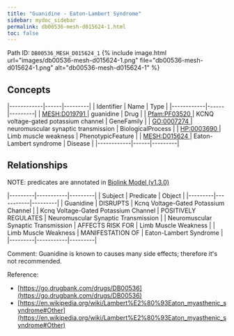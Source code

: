 ```yaml
---
title: "Guanidine - Eaton-Lambert Syndrome"
sidebar: mydoc_sidebar
permalink: db00536-mesh-d015624-1.html
toc: false 
---
```



Path ID: `DB00536_MESH_D015624_1`
{% include image.html url="images/db00536-mesh-d015624-1.png" file="db00536-mesh-d015624-1.png" alt="db00536-mesh-d015624-1" %}

## Concepts

|------------|------|---------|
| Identifier | Name | Type    |
|------------|------|---------|
| <a href="https://identifiers.org/MESH:D019791">MESH:D019791 </a> | guanidine | Drug |
| <a href="https://identifiers.org/Pfam:PF03520">Pfam:PF03520 </a> | KCNQ voltage-gated potassium channel | GeneFamily |
| <a href="https://identifiers.org/GO:0007274">GO:0007274 </a> | neuromuscular synaptic transmission | BiologicalProcess |
| <a href="https://identifiers.org/HP:0003690">HP:0003690 </a> | Limb muscle weakness | PhenotypicFeature |
| <a href="https://identifiers.org/MESH:D015624">MESH:D015624 </a> | Eaton-Lambert syndrome | Disease |
|------------|------|---------|

## Relationships


NOTE: predicates are annotated in <a href="https://github.com/biolink/biolink-model/releases/tag/v1.3.0">Biolink Model (v1.3.0)</a>

|---------|-----------|---------|
| Subject | Predicate | Object  |
|---------|-----------|---------|
| Guanidine | DISRUPTS | Kcnq Voltage-Gated Potassium Channel |
| Kcnq Voltage-Gated Potassium Channel | POSITIVELY REGULATES | Neuromuscular Synaptic Transmission |
| Neuromuscular Synaptic Transmission | AFFECTS RISK FOR | Limb Muscle Weakness |
| Limb Muscle Weakness | MANIFESTATION OF | Eaton-Lambert Syndrome |
|---------|-----------|---------|

Comment: Guanidine is known to causes many side effects; therefore it's not recommended.

Reference: 
  - [https://go.drugbank.com/drugs/DB00536](https://go.drugbank.com/drugs/DB00536)
  - [https://en.wikipedia.org/wiki/Lambert%E2%80%93Eaton_myasthenic_syndrome#Other](https://en.wikipedia.org/wiki/Lambert%E2%80%93Eaton_myasthenic_syndrome#Other)
